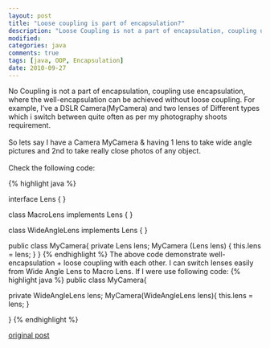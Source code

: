 ```yaml
---
layout: post
title: "Loose coupling is part of encapsulation?"
description: "Loose Coupling is not a part of encapsulation, coupling use encapsulation, where the well-encapsulation can be achieved without loose coupling."
modified:
categories: java
comments: true
tags: [java, OOP, Encapsulation]
date: 2010-09-27
---
```

No Coupling is not a part of encapsulation, coupling use encapsulation, where the well-encapsulation can be achieved without loose coupling. For example, I’ve a DSLR Camera(MyCamera) and two lenses of Different types which i switch between quite often as per my photography shoots requirement.<br/><br/>
So lets say I have a Camera MyCamera & having 1 lens to take wide angle pictures and 2nd to take really close photos of any object.<br/><br/>
Check the following code:

{% highlight java %}

interface Lens { }

class MacroLens implements Lens { }

class WideAngleLens implements Lens { }

public class MyCamera{
  private Lens lens;
  MyCamera (Lens lens) {
    this.lens = lens;
  }
}
{% endhighlight %}
The above code demonstrate well-encapsulation + loose coupling with each other. I can switch lenses easily from Wide Angle Lens to Macro Lens. If I were use following code:
{% highlight java %}
public class MyCamera{

private WideAngleLens lens;
  MyCamera(WideAngleLens lens){
    this.lens = lens;
    }

}
{% endhighlight %}

[original post](http://www.coderanch.com/t/511570/java-programmer-SCJP/certification/Benefits-encapsulation#2313782)
